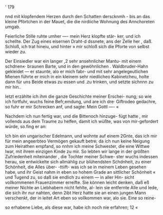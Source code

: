 ' 179

nnd mit klopfendem Herzen durch den Schatten derscknmh -
bis an das kleine Pförtchen in der Mauet, die die nirdiiche
Wohnung des Annchoreten umgab.

Feierliche Stille ruhte umher —- mein Herz klopfte stär-
ker, und ich schellte. Der Zug eines eisernen Draht-d dssnete,
ans der Zelle her , daß. Schloß, ich trat hineiu, und hinter »
mir schloß sich die Pforte von selbst wieder zu.

Der Einsiedler war ein langer ,2 sehr ansehnlicher Mantu-
mit einem schdnen«· braunen Barte, und in den gewöhnlichen .
Waldbruder-Hahn gekleidet — er staunte, alo er mich fabr-
und mit sehr angelegeutlichen Mienen führte er mich in ein
kleinem sehr niedlicheo Kabinetcheu, holte dann für uns Beide
etwas zu essen und .zu trinken, und setzte sichnnn zu mir hin..

Ietzt erzählte ich ihm die ganze Geschichte meiner Erschei-
nung; so wie ich fortfuhr, wuchs feine Befr,emdung, und
are ich dre· Giftrodeo gedachre, so fuhr er mir Schrecken anf,
und sagte: Mein Gottl —- «

Nachdem ich nun fertig war, und die Bittenoch hinzuge-
fügt hatte , mir vollends aus dem Traume zu helfen, damit
ich wüßte, was von mir-gefordert würde, so.fing er an:

Ich bin ein ungarischer Edelmann, und wohnte auf einem
2Gnte, das ich mir für mein angeerbteo Vermögen gekauft
betre; da ich nun keine Neigung zum Heirathen empfand,
so nnhm ich meine Schwester, die eine Wittwe lwar, mit
ihrem einzigen Kinde zu mir. So lebten wir lange in der
größten Zufriedenheit miteinander , die Tochter meiner Schwe-
ster wuchs indessen herau, sie entwickelte sich allmählig zur
blühendsten Schdnheit, zu einer Schönheit, die Alles über-
-ttiift- was ich se in meinem Leben gesehen habe, und ihr
Geist nahm in eben so hohem Grade an sittlicher Schönheit «
und Tugend zu, so daß sie endlich zu einem — in aller Hin-
sicht vollkommenen Frauenzimmer erreifte. Sie können leicht
denken, daß eß meiner Nichte an Liebhabern nicht fehlte, al-
lein sie entfernte Alle und Iede, die sich ihr nur nahten, denn
2ibt Herz hatte sie an einen jungen Mann verschenkt, der in
leitet Art eben so vollkommen war, alo sie. Eine so reine-

so erhabene Liebe, als diese war, habe ich noch nie erfahren;
12 «

